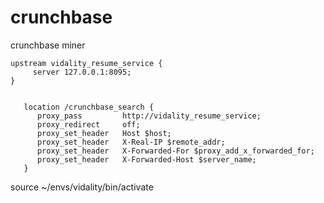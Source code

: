 # crunchbase
crunchbase miner


    upstream vidality_resume_service {
         server 127.0.0.1:8095;
    }


       location /crunchbase_search {
          proxy_pass         http://vidality_resume_service;
          proxy_redirect     off;
          proxy_set_header   Host $host;
          proxy_set_header   X-Real-IP $remote_addr;
          proxy_set_header   X-Forwarded-For $proxy_add_x_forwarded_for;
          proxy_set_header   X-Forwarded-Host $server_name;
       }
 source ~/envs/vidality/bin/activate